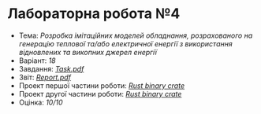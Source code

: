 # Лабораторна робота №4

- Тема: *Розробка імітаційних моделей обладнання, розрахованого на генерацію теплової та/або електричної енергії з використання відновлених та викопних джерел енергії*
- Варіант: *18*
- Завдання: [*Task.pdf*](./Task.pdf)
- Звіт: [*Report.pdf*](./Report.pdf)
- Проект першої частини роботи: [*Rust binary crate*](./WindGeneration/)
- Проект другої частини роботи: [*Rust binary crate*](./HeatingSystems/)
- Оцінка: *10/10*
